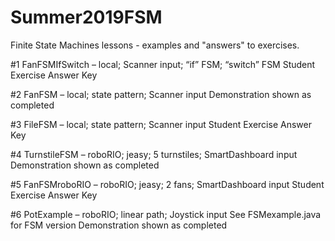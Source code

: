 # Summer2019FSM

Finite State Machines lessons - examples and "answers" to exercises.

#1 FanFSMIfSwitch – local; Scanner input; “if” FSM; “switch” FSM
Student Exercise Answer Key

#2 FanFSM – local; state pattern; Scanner input
Demonstration shown as completed

#3 FileFSM – local; state pattern; Scanner input
Student Exercise Answer Key

#4 TurnstileFSM – roboRIO; jeasy; 5 turnstiles; SmartDashboard input
Demonstration shown as completed

#5 FanFSMroboRIO – roboRIO; jeasy; 2 fans; SmartDashboard input
Student Exercise Answer Key

#6 PotExample – roboRIO; linear path; Joystick input
See FSMexample.java for FSM version
Demonstration shown as completed
